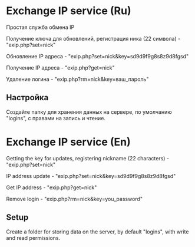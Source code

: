 # Exchange IP service (Ru)
Простая служба обмена IP


Получение ключа для обновлений, регистрация ника (22 символа) - "exip.php?set=nick"


Обновление IP адреса - "exip.php?set=nick&key=sd9d9f9g8s8z9d8fgsd"


Получение IP адреса - "exip.php?get=nick"


Удаление логина - "exip.php?rm=nick&key=ваш_пароль"

## Настройка
Создайте папку для хранения данных на сервере, по умолчанию "logins", с правами на запись и чтение.

# Exchange IP service (En)
Getting the key for updates, registering nickname (22 characters) - "exip.php?set=nick"


IP address update - "exip.php?set=nick&key=sd9d9f9g8s8z9d8fgsd"


Get IP address - "exip.php?get=nick"


Remove login - "exip.php?rm=nick&key=you_password"
## Setup
Create a folder for storing data on the server, by default "logins", with write and read permissions.
